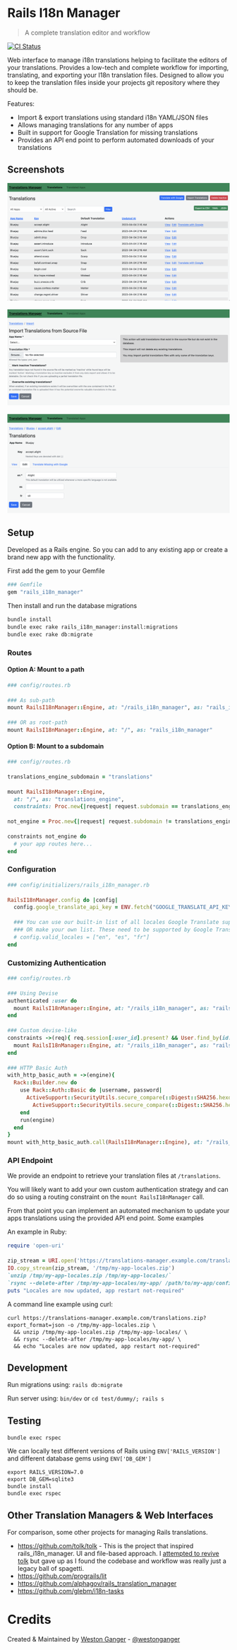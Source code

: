 # Rails I18n Manager
> A complete translation editor and workflow

<a href='https://github.com/westonganger/rails_i18n_manager/actions' target='_blank'><img src="https://github.com/westonganger/rails_i18n_manager/workflows/Tests/badge.svg" style="max-width:100%;" height='21' style='border:0px;height:21px;' border='0' alt="CI Status"></a>

Web interface to manage i18n translations helping to facilitate the editors of your translations. Provides a low-tech and complete workflow for importing, translating, and exporting your I18n translation files. Designed to allow you to keep the translation files inside your projects git repository where they should be.

Features:

- Import & export translations using standard i18n YAML/JSON files
- Allows managing translations for any number of apps
- Built in support for Google Translation for missing translations
- Provides an API end point to perform automated downloads of your translations

## Screenshots
![Screenshot](/screenshot_list.png)
<br><br>
![Screenshot](/screenshot_import.png)
<br><br>
![Screenshot](/screenshot_edit.png)

## Setup

Developed as a Rails engine. So you can add to any existing app or create a brand new app with the functionality.

First add the gem to your Gemfile

```ruby
### Gemfile
gem "rails_i18n_manager"
```

Then install and run the database migrations

```sh
bundle install
bundle exec rake rails_i18n_manager:install:migrations
bundle exec rake db:migrate
```

### Routes

#### Option A: Mount to a path

```ruby
### config/routes.rb

### As sub-path
mount RailsI18nManager::Engine, at: "/rails_i18n_manager", as: "rails_i18n_manager"

### OR as root-path
mount RailsI18nManager::Engine, at: "/", as: "rails_i18n_manager"
```

#### Option B: Mount to a subdomain

```ruby
### config/routes.rb

translations_engine_subdomain = "translations"

mount RailsI18nManager::Engine,
  at: "/", as: "translations_engine",
  constraints: Proc.new{|request| request.subdomain == translations_engine_subdomain }

not_engine = Proc.new{|request| request.subdomain != translations_engine_subdomain }

constraints not_engine do
  # your app routes here...
end
```

### Configuration

```ruby
### config/initializers/rails_i18n_manager.rb

RailsI18nManager.config do |config|
  config.google_translate_api_key = ENV.fetch("GOOGLE_TRANSLATE_API_KEY", nil)

  ### You can use our built-in list of all locales Google Translate supports
  ### OR make your own list. These need to be supported by Google Translate
  # config.valid_locales = ["en", "es", "fr"]
end
```

### Customizing Authentication

```ruby
### config/routes.rb

### Using Devise
authenticated :user do
  mount RailsI18nManager::Engine, at: "/rails_i18n_manager", as: "rails_i18n_manager"
end

### Custom devise-like
constraints ->(req){ req.session[:user_id].present? && User.find_by(id: req.session[:user_id]) } do
  mount RailsI18nManager::Engine, at: "/rails_i18n_manager", as: "rails_i18n_manager"
end

### HTTP Basic Auth
with_http_basic_auth = ->(engine){
  Rack::Builder.new do
    use Rack::Auth::Basic do |username, password|
      ActiveSupport::SecurityUtils.secure_compare(::Digest::SHA256.hexdigest(username), ::Digest::SHA256.hexdigest(ENV.fetch("RAILS_I18N_MANAGER_USERNAME"))) &&
        ActiveSupport::SecurityUtils.secure_compare(::Digest::SHA256.hexdigest(password), ::Digest::SHA256.hexdigest(ENV.fetch("RAILS_I18N_MANAGER_PASSWORD")))
    end
    run(engine)
  end
}
mount with_http_basic_auth.call(RailsI18nManager::Engine), at: "/rails_i18n_manager", as: "rails_i18n_manager"
```

### API Endpoint

We provide an endpoint to retrieve your translation files at `/translations`.

You will likely want to add your own custom authentication strategy and can do so using a routing constraint on the `mount RailsI18nManager` call.

From that point you can implement an automated mechanism to update your apps translations using the provided API end point. Some examples

An example in Ruby:

```ruby
require 'open-uri'

zip_stream = URI.open('https://translations-manager.example.com/translations.zip?export_format=yaml')
IO.copy_stream(zip_stream, '/tmp/my-app-locales.zip')
`unzip /tmp/my-app-locales.zip /tmp/my-app-locales/`
`rsync --delete-after /tmp/my-app-locales/my-app/ /path/to/my-app/config/locales/`
puts "Locales are now updated, app restart not-required"
```

A command line example using curl:

```
curl https://translations-manager.example.com/translations.zip?export_format=json -o /tmp/my-app-locales.zip \
  && unzip /tmp/my-app-locales.zip /tmp/my-app-locales/ \
  && rsync --delete-after /tmp/my-app-locales/my-app/ \
  && echo "Locales are now updated, app restart not-required"
```

## Development

Run migrations using: `rails db:migrate`

Run server using: `bin/dev` or `cd test/dummy/; rails s`

## Testing

```
bundle exec rspec
```

We can locally test different versions of Rails using `ENV['RAILS_VERSION']` and different database gems using `ENV['DB_GEM']`

```
export RAILS_VERSION=7.0
export DB_GEM=sqlite3
bundle install
bundle exec rspec
```

## Other Translation Managers & Web Interfaces

For comparison, some other projects for managing Rails translations.

- https://github.com/tolk/tolk - This is the project that inspired rails_i18n_manager. UI and file-based approach. I [attempted to revive tolk](https://github.com/tolk/tolk/pull/161) but gave up as I found the codebase and workflow was really just a legacy ball of spagetti.
- https://github.com/prograils/lit
- https://github.com/alphagov/rails_translation_manager
- https://github.com/glebm/i18n-tasks


# Credits

Created & Maintained by [Weston Ganger](https://westonganger.com) - [@westonganger](https://github.com/westonganger)
